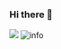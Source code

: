 ### Hi there 👋

![](https://visitor-badge.glitch.me/badge?page_id=skenoy.readme)
![info](https://github-readme-stats.vercel.app/api?username=skenoy&show_icons=true&count_private=true&hide=prs&theme=default_repocard)

<!--
**skenoy/skenoy** is a ✨ _special_ ✨ repository because its `README.md` (this file) appears on your GitHub profile.

Here are some ideas to get you started:

- 🔭 I’m currently working on ...
- 🌱 I’m currently learning ...
- 👯 I’m looking to collaborate on ...
- 🤔 I’m looking for help with ...
- 💬 Ask me about ...
- 📫 How to reach me: ...
- 😄 Pronouns: ...
- ⚡ Fun fact: ...
-->
